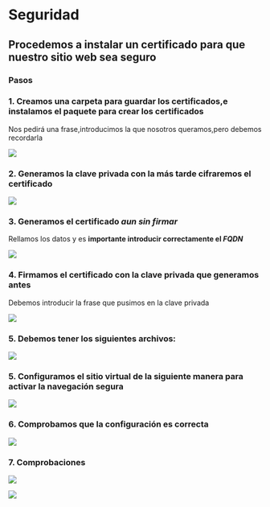 # Seguridad
## Procedemos a instalar un certificado para que nuestro sitio web sea **seguro**

### Pasos

### 1. Creamos una carpeta para guardar los certificados,e instalamos el paquete para crear los certificados
Nos pedirá una frase,introducimos la que nosotros queramos,pero debemos recordarla

![](https://github.com/jesusromero92/NGINX/blob/main/Fotos/9.1.png)

### 2. Generamos la clave privada con la más tarde cifraremos el certificado

![](https://github.com/jesusromero92/NGINX/blob/main/Fotos/9.2.png)

### 3. Generamos el certificado *aun sin firmar*
   Rellamos los datos y es **importante introducir correctamente el *FQDN***
   
![](https://github.com/jesusromero92/NGINX/blob/main/Fotos/9.4.png)

### 4. Firmamos el certificado con la clave privada que generamos antes
Debemos introducir la frase que pusimos en la clave privada

![](https://github.com/jesusromero92/NGINX/blob/main/Fotos/9.5.png)

### 5. Debemos tener los siguientes archivos:

![](https://github.com/jesusromero92/NGINX/blob/main/Fotos/9.9.png)

### 5. Configuramos el sitio virtual de la siguiente manera para activar la navegación segura

![](https://github.com/jesusromero92/NGINX/blob/main/Fotos/9.8.png)

### 6. Comprobamos que la configuración es correcta

![](https://github.com/jesusromero92/NGINX/blob/main/Fotos/5.6.png)

### 7. Comprobaciones

![](https://github.com/jesusromero92/NGINX/blob/main/Fotos/9.6.png)

![](https://github.com/jesusromero92/NGINX/blob/main/Fotos/9.7.png)

